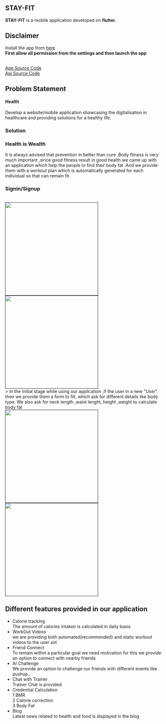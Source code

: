 ## **STAY-FIT**

**STAY-FIT** is a mobile application developed on **flutter**.

<h2>Disclaimer</h2>
<p>Install the app from <a href="https://drive.google.com/drive/folders/1set7N8C4f0nkp-YmVaCyqKnPzHccoExB?usp=sharing"> here</a><br>
  <b>First allow all permission from the settings and then launch the app</b>
</p>


<br><a href="https://github.com/Stay-Fit-MobileApplication/STAY-FIT"> App Source Code</a><br>
<a href="https://github.com/Stay-Fit-MobileApplication/backend"> Api Source Code</a><br>


<!--  ### The provided google drive contain the apk of our application kindely download and try it 
https://drive.google.com/drive/folders/1QfT3E9KwKsglJRjXGhdZJQvDk_HRmJN3?usp=sharing -->


## Problem Statement

####    Health
Develop a website/mobile application showcasing the digitalisation in healthcare and providing solutions for a healthy life.

### Solution

### Health is Wealth
<p>
  It is always advised that prevention in better than cure .Body fitness is very much important ,since good fitness result in good 
  health.we came up with an application which help the people to find their body fat .And we provide them with a workout plan which
  is automatically generated for each individual so that can remain fit.<br>
  
</p>
<div >
<h3>Signin/Signup</h3>
<br><a href><img style="left-padding:10rem" src="https://user-images.githubusercontent.com/60638195/168207876-9494793f-19d7-44d2-893e-16437dc2ca81.jpg"  height="300"></a>
<a href><img style="left-padding:10rem" src="https://user-images.githubusercontent.com/60638195/168207866-8388655f-1e7d-41de-a352-9b68d9a6b2bb.jpg"  height="300"></a>
</div>
> In the initial stage while using our application ,if the user in a new "User" then we provide them a form to fill,
  which ask for different details like body type. We also ask for neck length ,waist lenght, height ,weight to calculate body fat<br>
 <a href>
  <img src="https://user-images.githubusercontent.com/60638195/174469256-450a34ee-3899-42f7-be06-9bc9d8f4836b.jpg"  height="300">
  </a>
  <a href>
  <img "left-padding:9px" src="https://user-images.githubusercontent.com/60638195/174469268-ba3ef79f-8f02-46ed-87a3-a8bd8fc4048f.jpg"  height="300">
  </a>
 
<br>

  
## Different features provided in our application
- Calorie tracking<br>
      The amount of calories intaken is calculated in daily basis
- WorkOut Videos<br>
      we are providing both automated(recommended) and static workout videos to the user sot 
- Friend Connect<br>
      To remain within a particular goal we need motivation for this we provide an option to connect with nearby friends
- AI Challenge<br>
      We provide an option to challenge our friends with different events like pushup..
- Chat with Trainer<br>
      Trainer Chat is provided
- Credential Calculation<br>
      1 BMR<br>
      2 Calorie correction<br>
      3 Body Fat<br>
- Blog<br>
      Latest news related to health and food is displayed in the blog

